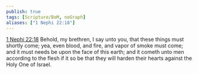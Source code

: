 ```yaml
---
publish: true
tags: [Scripture/BoM, noGraph]
aliases: ["1 Nephi 22:18"]
---
```

[1 Nephi 22:18](https://churchofjesuschrist.org/study/scriptures/bofm/1-ne/22?lang=eng&id=p18#p18) Behold, my brethren, I say unto you, that these things must shortly come; yea, even blood, and fire, and vapor of smoke must come; and it must needs be upon the face of this earth; and it cometh unto men according to the flesh if it so be that they will harden their hearts against the Holy One of Israel.
